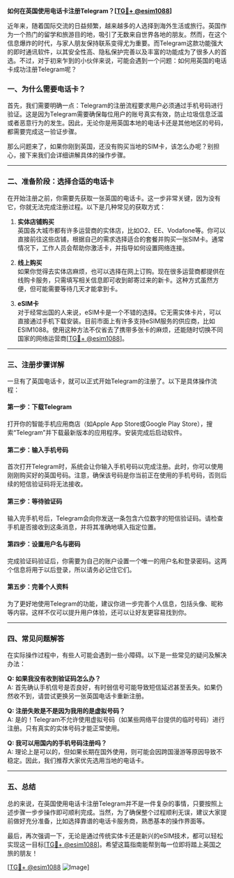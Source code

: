 **如何在英国使用电话卡注册Telegram？[[TG💪+ @esim1088](https://t.me/s/esim1088)]**

近年来，随着国际交流的日益频繁，越来越多的人选择到海外生活或旅行。英国作为一个热门的留学和旅游目的地，吸引了无数来自世界各地的朋友。然而，在这个信息爆炸的时代，与家人朋友保持联系变得尤为重要。而Telegram这款功能强大的即时通讯软件，以其安全性高、隐私保护完善以及丰富的功能成为了很多人的首选。不过，对于初来乍到的小伙伴来说，可能会遇到一个问题：如何用英国的电话卡成功注册Telegram呢？

### **一、为什么需要电话卡？**

首先，我们需要明确一点：Telegram的注册流程要求用户必须通过手机号码进行验证。这是因为Telegram需要确保每位用户的账号真实有效，防止垃圾信息泛滥或者恶意行为的发生。因此，无论你是用英国本地的电话卡还是其他地区的号码，都需要完成这一验证步骤。

那么问题来了，如果你刚到英国，还没有购买当地的SIM卡，该怎么办呢？别担心，接下来我们会详细讲解具体的操作步骤。

---

### **二、准备阶段：选择合适的电话卡**

在开始注册之前，你需要先获取一张英国的电话卡。这一步非常关键，因为没有它，你就无法完成注册过程。以下是几种常见的获取方式：

1. **实体店铺购买**  
   英国各大城市都有许多运营商的实体店，比如O2、EE、Vodafone等。你可以直接前往这些店铺，根据自己的需求选择适合的套餐并购买一张SIM卡。通常情况下，工作人员会帮助你激活卡，并指导如何设置网络连接。

2. **线上购买**  
   如果你觉得去实体店麻烦，也可以选择在网上订购。现在很多运营商都提供在线购卡服务，只需填写相关信息即可收到邮寄过来的新卡。这种方式虽然方便，但可能需要等待几天才能拿到卡。

3. **eSIM卡**  
   对于经常出国的人来说，eSIM卡是一个不错的选择。它无需实体卡片，可以直接通过手机下载安装。目前市面上有许多支持eSIM服务的供应商，比如ESIM1088。使用这种方法不仅省去了携带多张卡的麻烦，还能随时切换不同国家的网络运营商[[TG💪+ @esim1088](https://t.me/s/esim1088)]。

---

### **三、注册步骤详解**

一旦有了英国电话卡，就可以正式开始Telegram的注册了。以下是具体操作流程：

#### **第一步：下载Telegram**
打开你的智能手机应用商店（如Apple App Store或Google Play Store），搜索“Telegram”并下载最新版本的应用程序。安装完成后启动软件。

#### **第二步：输入手机号码**
首次打开Telegram时，系统会让你输入手机号码以完成注册。此时，你可以使用刚刚购买好的英国号码。注意，确保该号码是你当前正在使用的手机号码，否则后续的短信验证码将无法接收。

#### **第三步：等待验证码**
输入完手机号后，Telegram会向你发送一条包含六位数字的短信验证码。请检查手机是否接收到这条消息，并将其准确地填入指定位置。

#### **第四步：设置用户名与密码**
完成验证码验证后，你需要为自己的账户设置一个唯一的用户名和登录密码。这两个信息将用于以后登录，所以请务必记住它们。

#### **第五步：完善个人资料**
为了更好地使用Telegram的功能，建议你进一步完善个人信息，包括头像、昵称等内容。这样不仅可以提升用户体验，还可以让好友更容易找到你。

---

### **四、常见问题解答**

在实际操作过程中，有些人可能会遇到一些小障碍。以下是一些常见的疑问及解决办法：

**Q: 如果我没有收到验证码怎么办？**  
A: 首先确认手机信号是否良好，有时弱信号可能导致短信延迟甚至丢失。如果仍然收不到，请尝试更换另一张英国电话卡重新注册。

**Q: 注册失败是不是因为我用的是虚拟号码？**  
A: 是的！Telegram不允许使用虚拟号码（如某些网络平台提供的临时号码）进行注册。只有真实的实体号码才能正常使用。

**Q: 我可以用国内的手机号码注册吗？**  
A: 理论上是可以的，但如果长期在国外使用，则可能会因跨国漫游等原因导致不稳定。因此，我们推荐大家优先选用当地的电话卡。

---

### **五、总结**

总的来说，在英国使用电话卡注册Telegram并不是一件复杂的事情，只要按照上述步骤一步步操作即可顺利完成。当然，为了确保整个过程顺利无误，建议大家提前做好充分准备，比如选择靠谱的电话卡服务商，熟悉基本的操作界面等。

最后，再次强调一下，无论是通过传统实体卡还是新兴的eSIM技术，都可以轻松实现这一目标[[TG💪+ @esim1088](https://t.me/s/esim1088)]。希望这篇指南能帮到每一位即将踏上英国之旅的朋友！

[[TG💪+ @esim1088](https://t.me/s/esim1088) ![Image](https://i.postimg.cc/4NQfJmqS/Snipaste-2025-05-13-00-14-12.png)]